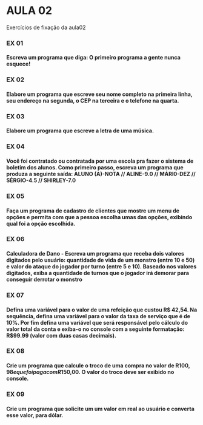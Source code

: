 # AULA 02
 Exercícios de fixação da aula02

### EX 01
#### Escreva um programa que diga: O primeiro programa a gente nunca esquece!
### EX 02
#### Elabore um programa que escreve seu nome completo na primeira linha, seu endereço na segunda, o CEP na terceira e o telefone na quarta.

### EX 03
#### Elabore um programa que escreve a letra de uma música.

### EX 04
#### Você foi contratado ou contratada por uma escola pra fazer o sistema de boletim dos alunos. Como primeiro passo, escreva um programa que produza a seguinte saída: ALUNO (A)-NOTA // ALINE-9.0 // MÁRI0-DEZ // SÉRGIO-4.5 // SHIRLEY-7.0

### EX 05
#### Faça um programa de cadastro de clientes que mostre um menu de opções e permita com que a pessoa escolha umas das opções, exibindo qual foi a opção escolhida.

### EX 06
#### Calculadora de Dano - Escreva um programa que receba dois valores digitados pelo usuário: quantidade de vida de um monstro (entre 10 e 50) e valor do ataque do jogador por turno (entre 5 e 10). Baseado nos valores digitados, exiba a quantidade de turnos que o jogador irá demorar para conseguir derrotar o monstro

### EX 07
#### Defina uma variável para o valor de uma refeição que custou R$ 42,54. Na sequência, defina uma variável para o valor da taxa de serviço que é de 10%. Por fim defina uma variável que será responsável pelo cálculo do valor total da conta e exiba-o no console com a seguinte formatação: R$99.99 (valor com duas casas decimais).

### EX 08
#### Crie um programa que calcule o troco de uma compra no valor de R$100,98 e que foi paga com R$150,00. O valor do troco deve ser exibido no console.

### EX 09
#### Crie um programa que solicite um um valor em real ao usuário e converta esse valor, para dólar.